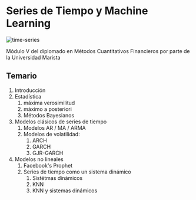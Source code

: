# Series de Tiempo y Machine Learning

![time-series](https://imgur.com/2Vck4np.png)

Módulo V del diplomado en Métodos Cuantitativos Financieros por parte de la Universidad Marista

## Temario
1. Introducción
2. Estadística
    1. máxima verosimilitud
    2. máximo a posteriori
    3. Métodos Bayesianos
3. Modelos clásicos de series de tiempo
    1. Modelos AR / MA / ARMA
    2. Modelos de volatilidad:
        1. ARCH
        2. GARCH
        3. GJR-GARCH
4. Modelos no lineales
    1. Facebook's Prophet
    2. Series de tiempo como un sistema dinámico
        1. Sistétmas dinámicos
        2. KNN
        3. KNN y sistemas dinámicos
